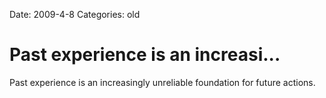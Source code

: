 Date: 2009-4-8
Categories: old

# Past experience is an increasi...

Past experience is an increasingly unreliable foundation for future actions.
